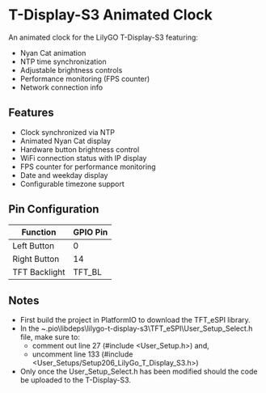 # T-Display-S3 Animated Clock

An animated clock for the LilyGO T-Display-S3 featuring:
- Nyan Cat animation
- NTP time synchronization
- Adjustable brightness controls
- Performance monitoring (FPS counter)
- Network connection info

## Features

- Clock synchronized via NTP
- Animated Nyan Cat display
- Hardware button brightness control
- WiFi connection status with IP display
- FPS counter for performance monitoring
- Date and weekday display
- Configurable timezone support

## Pin Configuration

| Function       | GPIO Pin |
|----------------|----------|
| Left Button    | 0        |
| Right Button   | 14       |
| TFT Backlight  | TFT_BL   |

## Notes

- First build the project in PlatformIO to download the TFT_eSPI library.
- In the ~.pio\libdeps\lilygo-t-display-s3\TFT_eSPI\User_Setup_Select.h file, make sure to:
  - comment out line 27 (#include <User_Setup.h>) and,
  - uncomment line 133 (#include <User_Setups/Setup206_LilyGo_T_Display_S3.h>)
- Only once the User_Setup_Select.h has been modified should the code be uploaded to the T-Display-S3.

